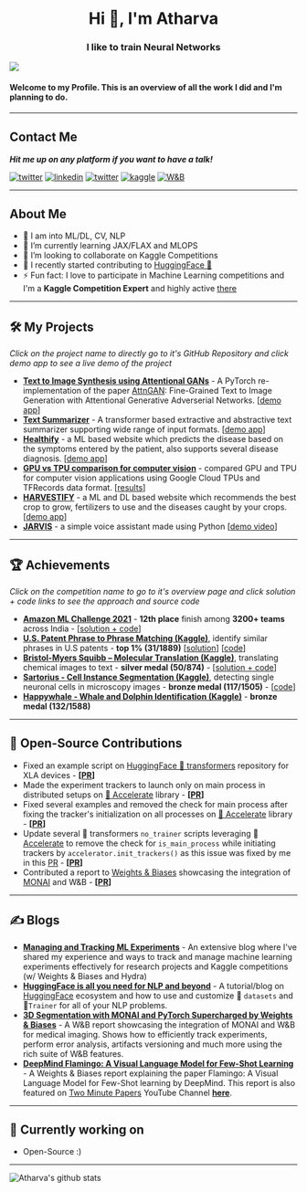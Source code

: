 <h1 align="center">Hi 👋, I'm Atharva</h1>
<h3 align="center">I like to train Neural Networks</h3>

![](https://komarev.com/ghpvc/?username=Gladiator07)

#### Welcome to my Profile. This is an overview of all the work I did and I'm planning to do.

---
## Contact Me

***Hit me up on any platform if you want to have a talk!***

<a href="mailto:atharvaaingle@gmail.com" target="_blank"><img src="https://img.shields.io/badge/Gmail-D14836?style=for-the-badge&logo=gmail&logoColor=white" alt="twitter"></a>
<a href="https://www.linkedin.com/in/atharva-ingle-564430187/" target="_blank"><img src="https://img.shields.io/badge/LinkedIn-0077B5?style=for-the-badge&logo=linkedin&logoColor=white" alt="linkedin"></a>
<a href="https://twitter.com/AtharvaIngle7" target="_blank"><img src="https://img.shields.io/badge/Twitter-1DA1F2?style=for-the-badge&logo=twitter&logoColor=white" alt="twitter"></a>
<a href="https://www.kaggle.com/atharvaingle" target="_blank"><img src="https://img.shields.io/badge/Kaggle-20BEFF?style=for-the-badge&logo=Kaggle&logoColor=white" alt="kaggle"></a>
<a href="https://wandb.ai/gladiator" target="_blank"><img src="https://img.shields.io/badge/Weights_&_Biases-FFBE00?style=for-the-badge&logo=WeightsAndBiases&logoColor=white" alt="W&B"></a>


---
## About Me
- 🔭 I am into ML/DL, CV, NLP
- 🌱 I’m currently learning JAX/FLAX and MLOPS
- 👯 I’m looking to collaborate on Kaggle Competitions
- 💪 I recently started contributing to [HuggingFace 🤗](https://github.com/huggingface)
- ⚡ Fun fact: I love to participate in Machine Learning competitions and I'm a **Kaggle Competition Expert** and highly active [there](https://www.kaggle.com/atharvaingle)
---

## 🛠 My Projects

*Click on the project name to directly go to it's GitHub Repository and click demo app to see a live demo of the project*

- **[Text to Image Synthesis using Attentional GANs](https://github.com/Gladiator07/Text-to-image-synthesis-with-AttnGAN)** - A PyTorch re-implementation of the paper [AttnGAN](https://arxiv.org/abs/1711.10485): Fine-Grained Text to Image Generation with Attentional Generative Adverserial Networks. [[demo app](https://share.streamlit.io/gladiator07/text-to-image-synthesis-with-attngan/main/app.py)]
- **[Text Summarizer](https://github.com/Gladiator07/Text-Summarizer)** - A transformer based extractive and abstractive text summarizer supporting wide range of input formats. [[demo app](https://huggingface.co/spaces/Gladiator/Text-Summarizer)]
- **[Healthify](https://github.com/Gladiator07/Healthify)** - a ML based website which predicts the disease based on the symptoms entered by the patient, also supports several disease diagnosis. [[demo app](https://gladiator07-healthify--home-jlmke9.streamlitapp.com/)]
- **[GPU vs TPU comparison for computer vision](https://github.com/Gladiator07/GPU-vs-TPU)** - compared GPU and TPU for computer vision applications using Google Cloud TPUs and TFRecords data format. [[results](https://wandb.ai/gladiator/GPU-vs-TPU)]
- **[HARVESTIFY](https://github.com/Gladiator07/Harvestify)** - a ML and DL based website which recommends the best crop to grow, fertilizers to use and the diseases caught by your crops. [[demo app](https://harvestify.herokuapp.com/)]
- **[JARVIS](https://github.com/Gladiator07/JARVIS)** - a simple voice assistant made using Python [[demo video](https://www.youtube.com/watch?v=oKtrHy0ERNA)]
---

## 🏆 Achievements

*Click on the competition name to go to it's overview page and click solution + code links to see the approach and source code*

- **[Amazon ML Challenge 2021](https://www.hackerearth.com/login/?next=/challenges/competitive/amazon-ml-challenge/instructions/)** - **12th place** finish among **3200+ teams** across India - [[solution + code](https://github.com/atif-hassan/Competition-code/tree/master/Hackerearth/Amazon%20ML%20Challenge)]
- **[U.S. Patent Phrase to Phrase Matching (Kaggle)](https://www.kaggle.com/competitions/us-patent-phrase-to-phrase-matching)**, identify similar phrases in U.S patents - **top 1% (31/1889)** [[solution](https://www.kaggle.com/competitions/us-patent-phrase-to-phrase-matching/discussion/332355)] [[code](https://github.com/Gladiator07/U.S.-Patent-Phrase-to-Phrase-Matching-Kaggle)]
- **[Bristol-Myers Squibb – Molecular Translation (Kaggle)](https://www.kaggle.com/competitions/bms-molecular-translation/overview)**, translating chemical images to text - **silver medal (50/874)** - [[solution + code](https://www.kaggle.com/competitions/bms-molecular-translation/discussion/243820)]
- **[Sartorius - Cell Instance Segmentation (Kaggle)](https://www.kaggle.com/c/sartorius-cell-instance-segmentation)**, detecting single neuronal cells in microscopy images - **bronze medal (117/1505)** - [[code](https://github.com/Gladiator07/Sartorius-Neuronal-Cell-Segmentation-Kaggle)]
- **[Happywhale - Whale and Dolphin Identification (Kaggle)](https://www.kaggle.com/competitions/happy-whale-and-dolphin)** - **bronze medal (132/1588)**

---
## 📝 Open-Source Contributions
- Fixed an example script on [HuggingFace 🤗 transformers](https://github.com/huggingface/transformers) repository for XLA devices - **[[PR](https://github.com/huggingface/transformers/pull/18676)]**
- Made the experiment trackers to launch only on main process in distributed setups on [🤗 Accelerate](https://github.com/huggingface/accelerate) library - **[[PR](https://github.com/huggingface/accelerate/pull/642)]**
- Fixed several examples and removed the check for main process after fixing the tracker's initialization on all processes on [🤗 Accelerate](https://github.com/huggingface/accelerate) library - **[[PR](https://github.com/huggingface/accelerate/pull/643)]**
- Update several 🤗 transformers `no_trainer` scripts leveraging 🤗 [Accelerate](https://github.com/huggingface/accelerate) to remove the check for `is_main_process` while initiating trackers by `accelerator.init_trackers()` as this issue was fixed by me in this [PR](https://github.com/huggingface/accelerate/pull/642) - **[[PR](https://github.com/huggingface/transformers/pull/18706)]**
- Contributed a report to [Weights & Biases](https://wandb.ai/site) showcasing the integration of [MONAI](https://github.com/Project-MONAI/MONAI) and W&B - **[[PR](https://github.com/wandb/examples/pull/304)]**

---
## ✍️ Blogs
- **[Managing and Tracking ML Experiments](https://jarvislabs.ai/blogs/ml-tracking/)** - An extensive blog where I've shared my experience and ways to track and manage machine learning experiments effectively for research projects and Kaggle competitions (w/ Weights & Biases and Hydra)
- **[HuggingFace is all you need for NLP and beyond](https://jarvislabs.ai/blogs/hf-getting-started/)** - A tutorial/blog on [HuggingFace](https://huggingface.co/) ecosystem and how to use and customize 🤗 `datasets` and 🤗`Trainer` for all of your NLP problems.
- **[3D Segmentation with MONAI and PyTorch Supercharged by Weights & Biases](https://wandb.ai/gladiator/MONAI_Spleen_3D_Segmentation/reports/3D-Segmentation-with-MONAI-and-PyTorch-Supercharged-by-Weights-Biases---VmlldzoyNDgxNDMz)** - A W&B report showcasing the integration of MONAI and W&B for medical imaging. Shows how to efficiently track experiments, perform error analysis, artifacts versioning and much more using the rich suite of W&B features.
- **[DeepMind Flamingo: A Visual Language Model for Few-Shot Learning](https://wandb.ai/gladiator/Flamingo%20VLM/reports/DeepMind-Flamingo-A-Visual-Language-Model-for-Few-Shot-Learning--VmlldzoyOTgzMDI2)** - A Weights & Biases report explaining the paper Flamingo: A Visual Language Model for Few-Shot learning by DeepMind. This report is also featured on [Two Minute Papers](https://www.youtube.com/@TwoMinutePapers) YouTube Channel **[here](https://youtu.be/zOU6usZRJvA)**.
---

## 💪 Currently working on
- Open-Source :)

---

![Atharva's github stats](https://github-readme-stats.vercel.app/api?username=Gladiator07&theme=tokyonight&show_icons=true)

